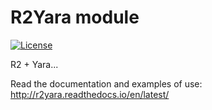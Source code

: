 # R2Yara module

[![License](https://img.shields.io/badge/License-BSD%203--Clause-blue.svg)](https://opensource.org/licenses/BSD-3-Clause)

R2 + Yara...

Read the documentation and examples of use: http://r2yara.readthedocs.io/en/latest/
